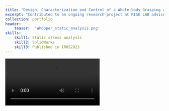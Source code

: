 ```yaml
---
title: "Design, Characterization and Control of a Whole-body Grasping and Perching (WHOPPEr) Drone"
excerpt: "Contributed to an ongoing research project at RISE LAB advised by Prof. Wenlong Zhang"
collection: portfolio
header:
    teaser:  'Whopper_static_analysis.png'
skills:
    skill1: Static stress analysis 
    skill2: SolidWorks
    skill3: Published in IROS2023
---
```

<video controls src="/images/Whopper.mp4" style="max-width: 730px;" title="Title"> </video>






